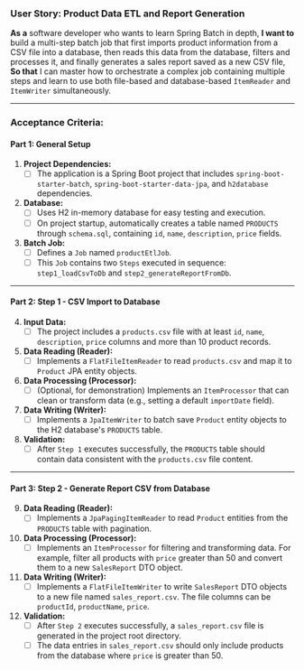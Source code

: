 ### **User Story: Product Data ETL and Report Generation**

**As a** software developer who wants to learn Spring Batch in depth,
**I want to** build a multi-step batch job that first imports product information from a CSV file into a database, then reads this data from the database, filters and processes it, and finally generates a sales report saved as a new CSV file,
**So that** I can master how to orchestrate a complex job containing multiple steps and learn to use both file-based and database-based `ItemReader` and `ItemWriter` simultaneously.

---

### **Acceptance Criteria:**

#### **Part 1: General Setup**

1.  **Project Dependencies:**
    *   [ ] The application is a Spring Boot project that includes `spring-boot-starter-batch`, `spring-boot-starter-data-jpa`, and `h2database` dependencies.
2.  **Database:**
    *   [ ] Uses H2 in-memory database for easy testing and execution.
    *   [ ] On project startup, automatically creates a table named `PRODUCTS` through `schema.sql`, containing `id`, `name`, `description`, `price` fields.
3.  **Batch Job:**
    *   [ ] Defines a `Job` named `productEtlJob`.
    *   [ ] This `Job` contains two `Steps` executed in sequence: `step1_loadCsvToDb` and `step2_generateReportFromDb`.

---

#### **Part 2: Step 1 - CSV Import to Database**

4.  **Input Data:**
    *   [ ] The project includes a `products.csv` file with at least `id`, `name`, `description`, `price` columns and more than 10 product records.
5.  **Data Reading (Reader):**
    *   [ ] Implements a `FlatFileItemReader` to read `products.csv` and map it to `Product` JPA entity objects.
6.  **Data Processing (Processor):**
    *   [ ] (Optional, for demonstration) Implements an `ItemProcessor` that can clean or transform data (e.g., setting a default `importDate` field).
7.  **Data Writing (Writer):**
    *   [ ] Implements a `JpaItemWriter` to batch save `Product` entity objects to the H2 database's `PRODUCTS` table.
8.  **Validation:**
    *   [ ] After `Step 1` executes successfully, the `PRODUCTS` table should contain data consistent with the `products.csv` file content.

---

#### **Part 3: Step 2 - Generate Report CSV from Database**

9.  **Data Reading (Reader):**
    *   [ ] Implements a `JpaPagingItemReader` to read `Product` entities from the `PRODUCTS` table with pagination.
10. **Data Processing (Processor):**
    *   [ ] Implements an `ItemProcessor` for filtering and transforming data. For example, filter all products with `price` greater than 50 and convert them to a new `SalesReport` DTO object.
11. **Data Writing (Writer):**
    *   [ ] Implements a `FlatFileItemWriter` to write `SalesReport` DTO objects to a new file named `sales_report.csv`. The file columns can be `productId`, `productName`, `price`.
12. **Validation:**
    *   [ ] After `Step 2` executes successfully, a `sales_report.csv` file is generated in the project root directory.
    *   [ ] The data entries in `sales_report.csv` should only include products from the database where `price` is greater than 50.